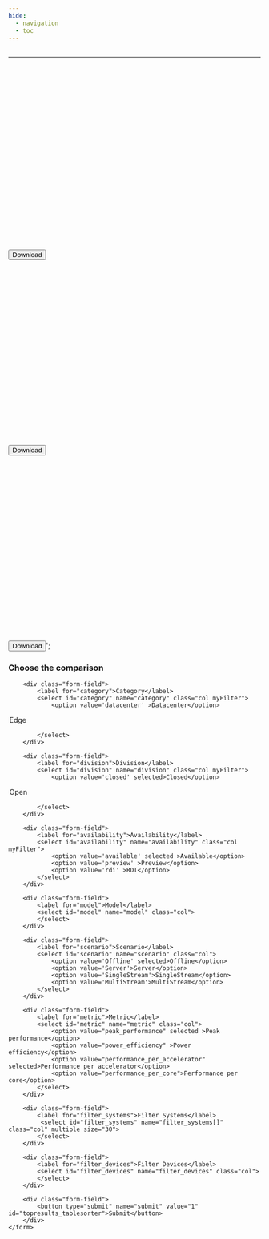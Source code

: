 ```yaml
---
hide:
  - navigation
  - toc
---
```


<html>

<h2 id="topresults_heading" class="results_table_heading"></h2>

        
<div id="topresults_table_wrapper" class="resultstable_wrapper"> 
</div>

<hr>

  <div id="chartContainer1" class="bgtext" style="height: 370px; width: 100%;"></div>
<button class="btn btn-primary"  id="printChart1">Download</button>

<div id="chartContainer2" class="bgtext" style="height: 370px; width: 100%;"></div>
<button class="btn btn-primary"  id="printChart2">Download</button>

<div id="chartContainer3" class="bgtext" style="height: 370px; width: 100%;"></div>
<button class="btn btn-primary"  id="printChart3">Download</button>';



 <form id="resultSelectionForm" method="post" action="">
        <h3>Choose the comparison</h3>

        <div class="form-field">
            <label for="category">Category</label>
            <select id="category" name="category" class="col myFilter">
                <option value='datacenter' >Datacenter</option>
<option value='edge' >Edge</option>

            </select>
        </div>

        <div class="form-field">
            <label for="division">Division</label>
            <select id="division" name="division" class="col myFilter">
                <option value='closed' selected>Closed</option>
<option value='open' >Open</option>

            </select>
        </div>

        <div class="form-field">
            <label for="availability">Availability</label>
            <select id="availability" name="availability" class="col myFilter">
                <option value='available' selected >Available</option>
                <option value='preview' >Preview</option>
                <option value='rdi' >RDI</option>
            </select>
        </div>

        <div class="form-field">
            <label for="model">Model</label>
            <select id="model" name="model" class="col">
            </select>
        </div>

        <div class="form-field">
            <label for="scenario">Scenario</label>
            <select id="scenario" name="scenario" class="col">
                <option value='Offline' selected>Offline</option>
                <option value='Server'>Server</option>
                <option value='SingleStream'>SingleStream</option>
                <option value='MultiStream'>MultiStream</option>
            </select>
        </div>

        <div class="form-field">
            <label for="metric">Metric</label>
            <select id="metric" name="metric" class="col">
                <option value="peak_performance" selected >Peak performance</option>
                <option value="power_efficiency" >Power efficiency</option>
                <option value="performance_per_accelerator" selected>Performance per accelerator</option>
                <option value="performance_per_core">Performance per core</option>
            </select>
        </div>

        <div class="form-field">
            <label for="filter_systems">Filter Systems</label>
             <select id="filter_systems" name="filter_systems[]" class="col" multiple size="30">
            </select>
        </div>

        <div class="form-field">
            <label for="filter_devices">Filter Devices</label>
            <select id="filter_devices" name="filter_devices" class="col">
            </select>
        </div>

        <div class="form-field">
            <button type="submit" name="submit" value="1" id="topresults_tablesorter">Submit</button>
        </div>
    </form>




<script type="text/javascript">
var sortcolumnindex = 5, perfsortorder = 1;
</script>

<script type="text/javascript" src="javascripts/topresults.js"></script>
<script type="text/javascript" src="javascripts/topresults_charts.js"></script>
<script type="text/javascript" src="javascripts/tablesorter.js"></script>


</html>
